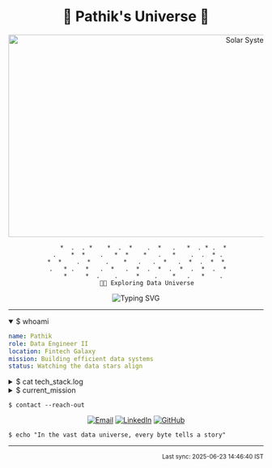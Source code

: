 <div align="center">
  <h1>🌌 Pathik's Universe 🚀</h1>

   
  <div align="center">
    <img src="https://i.giphy.com/media/v1.Y2lkPTc5MGI3NjExcXpuODgzdDI5Z3VsOGJtM2trMmJnajQ5dWE5ejhmb3Q1bjl6cXZ6eSZlcD12MV9pbnRlcm5hbF9naWZfYnlfaWQmY3Q9Zw/d1zp7XeNrzpWo/giphy.gif" alt="Solar System Animation" width="1000" height="400">
  </div>

```ascii
    *  .  . *    *  .  *    .  *   .   *  . * .  *
 .    *  *    .   *  *    *   .   *    .  .  * .
*  *    .  *    .    *   .   .  *   .  *  .  *  *
 .   * .   *   .  *   .  *  .  *  .  *  .  *  .  *
    *     *  .    .     *    .    *   .   *    .
      👨‍🚀 Exploring Data Universe
```

![Typing SVG](https://readme-typing-svg.herokuapp.com?font=JetBrains+Mono&size=12&duration=2000&pause=1000&color=00FF00&center=true&vCenter=true&random=false&width=435&lines=SELECT+*+FROM+universe;while(true)+%7B+explore();+%7D;JOIN+data_engineering+ON+passion;CREATE+VIEW+awesome_solutions)
</div>

---

<details open>
<summary>$ whoami</summary>

```yaml
name: Pathik
role: Data Engineer II
location: Fintech Galaxy
mission: Building efficient data systems
status: Watching the data stars align
```
</details>

<details>
<summary>$ cat tech_stack.log</summary>

```python
class DataEngineer:
    def __init__(self):
        self.languages = ['Python', 'C++', 'Java']
        self.databases = ['PostgreSQL', 'MongoDB', 'Redis', 'Clickhouse']
        self.cloud = ['AWS', 'GCP', 'Azure']
        self.tools = ['Airflow', 'Grafana', 'Prometheus']
        self.mode = 'Always Learning'
```
</details>

<details>
<summary>$ current_mission</summary>

```shell
🔭 Building data pipelines
🌱 Optimizing cloud infrastructure
⚡ Creating a travel startup
```
</details>

```shell
$ contact --reach-out
```

<div align="center">

[![Email](https://img.shields.io/badge/Email-pathik@github.com-00FF00?style=flat&logo=gmail&logoColor=white)](mailto:prsaurav111@gmail.com)
[![LinkedIn](https://img.shields.io/badge/LinkedIn-Connect-00FF00?style=flat&logo=linkedin&logoColor=white)](https://www.linkedin.com/in/pathik-raw-saurav/)
[![GitHub](https://img.shields.io/badge/GitHub-Follow-00FF00?style=flat&logo=github&logoColor=white)](https://github.com/Pathik-code)

</div>

```shell
$ echo "In the vast data universe, every byte tells a story"
```

---

<div align="right">
<sub>Last sync: 2025-06-23 14:46:40 IST</sub>
</div>